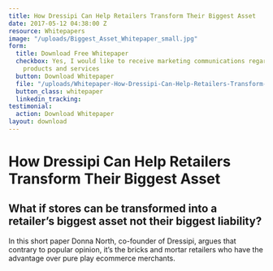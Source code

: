 ```yaml
---
title: How Dressipi Can Help Retailers Transform Their Biggest Asset
date: 2017-05-12 04:38:00 Z
resource: Whitepapers
image: "/uploads/Biggest_Asset_Whitepaper_small.jpg"
form:
  title: Download Free Whitepaper
  checkbox: Yes, I would like to receive marketing communications regarding Dressipi
    products and services
  button: Download Whitepaper
  file: "/uploads/Whitepaper-How-Dressipi-Can-Help-Retailers-Transform-Their-Biggest-Asset-913ff1.pdf"
  button_class: whitepaper
  linkedin_tracking:
testimonial:
  action: Download Whitepaper
layout: download
---
```


# How Dressipi Can Help Retailers Transform Their Biggest Asset

## What if stores can be transformed into a retailer’s biggest asset not their biggest liability?

In this short paper Donna North, co-founder of Dressipi, argues that contrary to popular opinion, it’s the bricks and mortar retailers who have the advantage over pure play ecommerce merchants.
